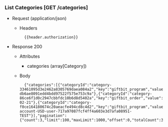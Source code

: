### List Categories [GET /categories]
+ Request (application/json)
    + Headers
    
            {{header.authorization}}
    
+ Response 200
    + Attributes
        + categories (array[Category])

    + Body

            {"categories":[{"categoryId":"category-33461095d3e2462a8305769daea084a2","key":"giftbit_program","value":"program-db6ae8091edd4bdd97522f575e753c9a"},{"categoryId":"category-86ce6f1d0c2947cbbfdc10b6d8d5402a","key":"giftbit_order","value":"2018-02-21"},{"categoryId":"category-f0ce164180674c20aeacfe494cd8c4d2","key":"giftbit_program","value":"program-account-USD-user-717a97087fcf4ff4a603e3d7afa08951-TEST"}],"pagination":{"count":3,"limit":100,"maxLimit":1000,"offset":0,"totalCount":3}}

